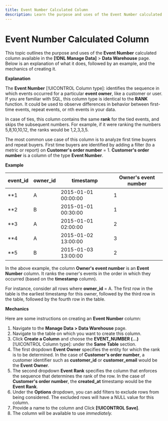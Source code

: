 ```yaml
---
title: Event Number Calculated Column
description: Learn the purpose and uses of the Event Number calculated column.
---
```

# Event Number Calculated Column

This topic outlines the purpose and uses of the **Event Number** calculated column available in the **[!DNL Manage Data]** > **Data Warehouse** page. Below is an explanation of what it does, followed by an example, and the mechanics of creating it.

**Explanation**

The **Event Number** [!UICONTROL Column type]: identifies the sequence in which events occurred for a particular **event owner**, like a customer or user. If you are familiar with SQL, this column type is identical to the **RANK** function. It could be used to observe differences in behavior between first-time events, repeat events, or nth events in your data.

In case of ties, this column contains the same **rank** for the tied events, and skips the subsequent numbers. For example, if it were ranking the numbers 5,8,10,10,12, the ranks would be 1,2,3,3,5.

The most common use case of this column is to analyze first time buyers and repeat buyers. First time buyers are identified by adding a filter (to a metric or report) on **Customer's order number** = 1. **Customer's order number** is a column of the type **Event Number**.

**Example**

|**event_id**|**owner_id**|**timestamp**|**Owner's event number**|
|--- |--- |--- |--- |
|**1|A|2015-01-01 00:00:00|1|
|**2|B|2015-01-01 00:30:00|1|
|**3|A|2015-01-01 02:00:00|2|
|**4|A|2015-01-02 13:00:00|3|
|**5|B|2015-01-03 13:00:00|2|

<!--<table style="height: 173px;" width="734">
<tbody>
<tr>
<td style="width: 113px;">
<p>**event_id** </p>
</td>
<td style="width: 122px;">
<p>**owner_id** </p>
</td>
<td style="width: 232px;">
<p>**timestamp** </p>
</td>
<td style="width: 254px;">
<p>**Owner's event number** </p>
</td>
</tr>
<tr>
<td style="width: 113px;">
<p>**1** </p>
</td>
<td style="width: 122px;">
<p>A </p>
</td>
<td style="width: 232px;">
<p>2015-01-01 00:00:00 </p>
</td>
<td style="width: 254px;">
<p>1 </p>
</td>
</tr>
<tr>
<td style="width: 113px;">
<p>**2** </p>
</td>
<td style="width: 122px;">
<p>B </p>
</td>
<td style="width: 232px;">
<p>2015-01-01 00:30:00 </p>
</td>
<td style="width: 254px;">
<p>1 </p>
</td>
</tr>
<tr>
<td style="width: 113px;">
<p>**3** </p>
</td>
<td style="width: 122px;">
<p>A </p>
</td>
<td style="width: 232px;">
<p>2015-01-01 02:00:00 </p>
</td>
<td style="width: 254px;">
<p>2 </p>
</td>
</tr>
<tr>
<td style="width: 113px;">
<p>**4** </p>
</td>
<td style="width: 122px;">
<p>A </p>
</td>
<td style="width: 232px;">
<p>2015-01-02 13:00:00 </p>
</td>
<td style="width: 254px;">
<p>3 </p>
</td>
</tr>
<tr>
<td style="width: 113px;">
<p>**5** </p>
</td>
<td style="width: 122px;">
<p>B </p>
</td>
<td style="width: 232px;">
<p>2015-01-03 13:00:00 </p>
</td>
<td style="width: 254px;">
<p>2 </p>
</td>
</tr>
</tbody>
</table>-->

In the above example, the column **Owner's event number** is an **Event Number** column. It ranks the owner's events in the order in which they occurred (based on the **timestamp** column).

For instance, consider all rows where **owner_id** = A. The first row in the table is the earliest timestamp for this owner, followed by the third row in the table, followed by the fourth row in the table.

**Mechanics**

Here are some instructions on creating an **Event Number** column:

1. Navigate to the **Manage Data > Data Warehouse** page.
1. Navigate to the table on which you want to create this column.
1. Click **Create a Column** and choose the **EVENT_NUMBER (…)** [!UICONTROL Column type]: under the **Same Table** section.
1. The first dropdown **Event Owner** specifies the entity for which the rank is to be determined. In the case of **Customer's order number**, a customer identifier such as **customer_id** or **customer_email** would be the **Event Owner**.
1. The second dropdown **Event Rank** specifies the column that enforces the sequence that determines the rank of the row. In the case of **Customer's order number**, the **created_at** timestamp would be the **Event Rank**.
1. Under the **Options** dropdown, you can add filters to exclude rows from being considered. The excluded rows will have a NULL value for this column.
1. Provide a name to the column and Click **[!UICONTROL Save]**.
1. The column will be available to use _immediately._
